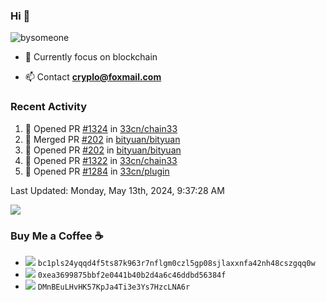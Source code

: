 ### Hi 👋


<p align="left"> <img src="https://visitcount.itsvg.in/api?id=bysomeone&icon=0&color=0" alt="bysomeone" /> </p>

- 🌱 Currently focus on blockchain

- 📫 Contact **cryplo@foxmail.com**


### Recent Activity

<!--RECENT_ACTIVITY:start-->
1. 💪 Opened PR [#1324](https://github.com/33cn/chain33/pull/1324) in [33cn/chain33](https://github.com/33cn/chain33)
2. 🎉 Merged PR [#202](https://github.com/bityuan/bityuan/pull/202) in [bityuan/bityuan](https://github.com/bityuan/bityuan)
3. 💪 Opened PR [#202](https://github.com/bityuan/bityuan/pull/202) in [bityuan/bityuan](https://github.com/bityuan/bityuan)
4. 💪 Opened PR [#1322](https://github.com/33cn/chain33/pull/1322) in [33cn/chain33](https://github.com/33cn/chain33)
5. 💪 Opened PR [#1284](https://github.com/33cn/plugin/pull/1284) in [33cn/plugin](https://github.com/33cn/plugin)
<!--RECENT_ACTIVITY:end-->

<!--RECENT_ACTIVITY:last_update-->
Last Updated: Monday, May 13th, 2024, 9:37:28 AM
<!--RECENT_ACTIVITY:last_update_end-->


<!--START_SECTION:waka-->
<!--END_SECTION:waka-->


<!-- ### 📊 GitHub Stats: -->
![](https://github-readme-stats.vercel.app/api?username=bysomeone&theme=vue&hide_border=false&include_all_commits=false&count_private=false)<br/>
<!-- ![](https://github-readme-streak-stats.herokuapp.com/?user=bysomeone&theme=vue&hide_border=false)<br/> -->
<!-- ![](https://github-readme-stats.vercel.app/api/top-langs/?username=bysomeone&theme=vue&hide_border=false&include_all_commits=false&count_private=false&layout=compact) -->


<!-- ### 💻 Tech Stack: -->

<!-- Blockchain  -->

<!-- ![Bitcoin](https://img.shields.io/badge/Bitcoin-000?style=for-the-badge&logo=bitcoin&logoColor=white) -->
<!-- ![Ethereum](https://img.shields.io/badge/Ethereum-3C3C3D?style=for-the-badge&logo=Ethereum&logoColor=white) -->
<!-- ![Polkadot](https://img.shields.io/badge/polkadot-E6007A?style=for-the-badge&logo=polkadot&logoColor=white) -->

<!-- Program language -->

<!-- ![Go](https://img.shields.io/badge/go-%2300ADD8.svg?style=for-the-badge&logo=go&logoColor=white) -->
<!-- ![C](https://img.shields.io/badge/c-%2300599C.svg?style=for-the-badge&logo=c&logoColor=white) -->
<!-- ![C++](https://img.shields.io/badge/c++-%2300599C.svg?style=for-the-badge&logo=c%2B%2B&logoColor=white) -->
<!-- ![Java](https://img.shields.io/badge/java-%23ED8B00.svg?style=for-the-badge&logo=java&logoColor=white) -->
<!-- ![Python](https://img.shields.io/badge/python-3670A0?style=for-the-badge&logo=python&logoColor=ffdd54) -->
<!-- ![Shell Script](https://img.shields.io/badge/shell_script-%23121011.svg?style=for-the-badge&logo=gnu-bash&logoColor=white) -->


<!-- DB -->


<!-- ![MySQL](https://img.shields.io/badge/mysql-%2300f.svg?style=for-the-badge&logo=mysql&logoColor=white) -->
<!-- ![Redis](https://img.shields.io/badge/redis-%23DD0031.svg?style=for-the-badge&logo=redis&logoColor=white) -->
<!-- ![SQLite](https://img.shields.io/badge/sqlite-%2307405e.svg?style=for-the-badge&logo=sqlite&logoColor=white) -->


<!-- Devops -->

<!-- ![Docker](https://img.shields.io/badge/docker-%230db7ed.svg?style=for-the-badge&logo=docker&logoColor=white) -->
<!-- ![Confluence](https://img.shields.io/badge/confluence-%23172BF4.svg?style=for-the-badge&logo=confluence&logoColor=white) -->
<!-- ![Jira](https://img.shields.io/badge/jira-%230A0FFF.svg?style=for-the-badge&logo=jira&logoColor=white) -->
<!-- ![Kubernetes](https://img.shields.io/badge/kubernetes-%23326ce5.svg?style=for-the-badge&logo=kubernetes&logoColor=white) -->
<!-- ![Postman](https://img.shields.io/badge/Postman-FF6C37?style=for-the-badge&logo=postman&logoColor=white) -->


<!-- Version control -->

<!-- ![Git](https://img.shields.io/badge/git-%23F05033.svg?style=for-the-badge&logo=git&logoColor=white) -->
<!-- ![GitHub](https://img.shields.io/badge/github-%23121011.svg?style=for-the-badge&logo=github&logoColor=white) -->
<!-- ![GitLab](https://img.shields.io/badge/gitlab-%23181717.svg?style=for-the-badge&logo=gitlab&logoColor=white) -->


<!-- ### 🏆 GitHub Trophies -->
<!-- ![](https://github-profile-trophy.vercel.app/?username=bysomeone&theme=radical&no-frame=false&no-bg=true&margin-w=4) -->


<!-- ![](./profile-3d-contrib/profile-gitblock.svg) -->



### Buy Me a Coffee ☕

- <img src="https://img.icons8.com/color/22/bitcoin"/>  <code>bc1pls24yqqd4f5ts87k963r7nflgm0czl5gp08sjlaxxnfa42nh48cszgqq0w</code>
- <img src="https://img.icons8.com/color/22/ethereum"/>  <code>0xea3699875bbf2e0441b40b2d4a6c46ddbd56384f</code>
- <img src="https://img.icons8.com/fluency/22/null/doge.png"/>  <code>DMnBEuLHvHK57KpJa4Ti3e3Ys7HzcLNA6r</code>
